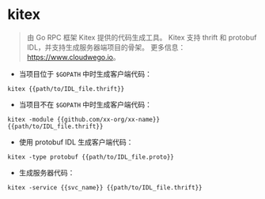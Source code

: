 # kitex

> 由 Go RPC 框架 Kitex 提供的代码生成工具。
> Kitex 支持 thrift 和 protobuf IDL，并支持生成服务器端项目的骨架。
> 更多信息：<https://www.cloudwego.io>。

- 当项目位于 `$GOPATH` 中时生成客户端代码：

`kitex {{path/to/IDL_file.thrift}}`

- 当项目不在 `$GOPATH` 中时生成客户端代码：

`kitex -module {{github.com/xx-org/xx-name}} {{path/to/IDL_file.thrift}}`

- 使用 protobuf IDL 生成客户端代码：

`kitex -type protobuf {{path/to/IDL_file.proto}}`

- 生成服务器代码：

`kitex -service {{svc_name}} {{path/to/IDL_file.thrift}}`